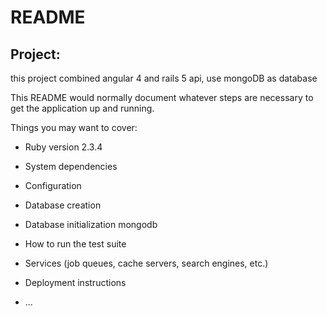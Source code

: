 # README

## Project:
this project combined angular 4 and rails 5 api, use mongoDB as database

This README would normally document whatever steps are necessary to get the
application up and running.

Things you may want to cover:

* Ruby version
2.3.4

* System dependencies

* Configuration

* Database creation

* Database initialization
mongodb

* How to run the test suite

* Services (job queues, cache servers, search engines, etc.)

* Deployment instructions

* ...
